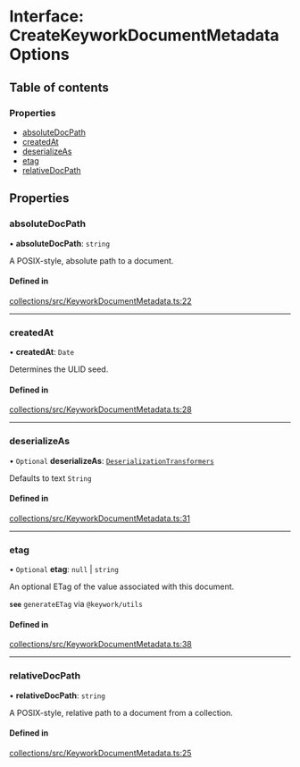 # Interface: CreateKeyworkDocumentMetadataOptions

## Table of contents

### Properties

- [absoluteDocPath](CreateKeyworkDocumentMetadataOptions.md#absolutedocpath)
- [createdAt](CreateKeyworkDocumentMetadataOptions.md#createdat)
- [deserializeAs](CreateKeyworkDocumentMetadataOptions.md#deserializeas)
- [etag](CreateKeyworkDocumentMetadataOptions.md#etag)
- [relativeDocPath](CreateKeyworkDocumentMetadataOptions.md#relativedocpath)

## Properties

### absoluteDocPath

• **absoluteDocPath**: `string`

A POSIX-style, absolute path to a document.

#### Defined in

[collections/src/KeyworkDocumentMetadata.ts:22](https://github.com/nirrius/keywork/blob/3dc0058/packages/collections/src/KeyworkDocumentMetadata.ts#L22)

___

### createdAt

• **createdAt**: `Date`

Determines the ULID seed.

#### Defined in

[collections/src/KeyworkDocumentMetadata.ts:28](https://github.com/nirrius/keywork/blob/3dc0058/packages/collections/src/KeyworkDocumentMetadata.ts#L28)

___

### deserializeAs

• `Optional` **deserializeAs**: [`DeserializationTransformers`](../modules.md#deserializationtransformers)

Defaults to text `String`

#### Defined in

[collections/src/KeyworkDocumentMetadata.ts:31](https://github.com/nirrius/keywork/blob/3dc0058/packages/collections/src/KeyworkDocumentMetadata.ts#L31)

___

### etag

• `Optional` **etag**: ``null`` \| `string`

An optional ETag of the value associated with this document.

**`see`** `generateETag` via `@keywork/utils`

#### Defined in

[collections/src/KeyworkDocumentMetadata.ts:38](https://github.com/nirrius/keywork/blob/3dc0058/packages/collections/src/KeyworkDocumentMetadata.ts#L38)

___

### relativeDocPath

• **relativeDocPath**: `string`

A POSIX-style, relative path to a document from a collection.

#### Defined in

[collections/src/KeyworkDocumentMetadata.ts:25](https://github.com/nirrius/keywork/blob/3dc0058/packages/collections/src/KeyworkDocumentMetadata.ts#L25)
